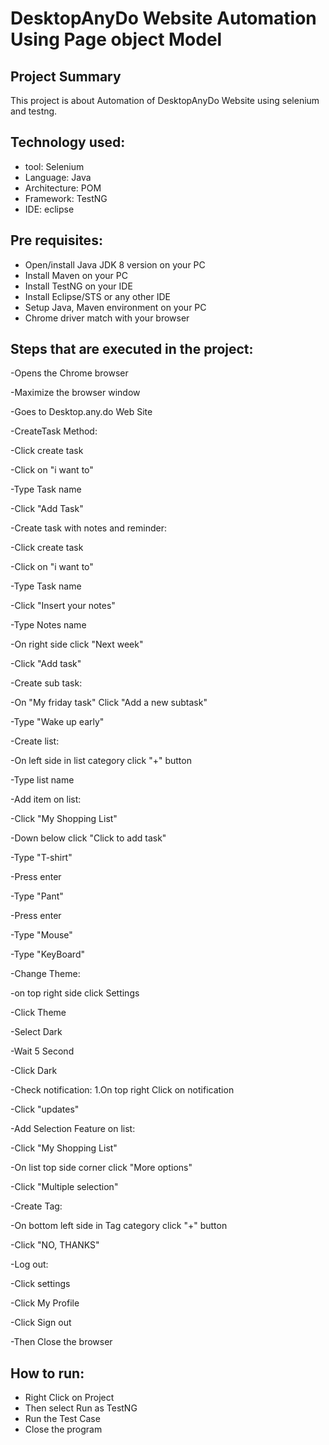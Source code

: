# DesktopAnyDo Website Automation Using Page object Model

## Project Summary
This project is about Automation of DesktopAnyDo Website using selenium and testng.

## Technology used:
- tool: Selenium
- Language: Java
- Architecture: POM
- Framework: TestNG
- IDE: eclipse

## Pre requisites:
- Open/install Java JDK 8 version on your PC
- Install Maven on your PC
- Install TestNG on your IDE
- Install Eclipse/STS or any other IDE
- Setup Java, Maven environment on your PC
- Chrome driver match with your browser

## Steps that are executed in the project:

-Opens the Chrome browser

-Maximize the browser window

-Goes to Desktop.any.do Web Site

-CreateTask Method:

-Click create task

-Click on "i want to"

-Type Task name

-Click "Add Task"

-Create task with notes and reminder:

-Click create task

-Click on "i want to"

-Type Task name

-Click "Insert your notes"

-Type Notes name

-On right side click "Next week"

-Click "Add task"

-Create sub task:

-On "My friday task" Click "Add a new subtask"

-Type "Wake up early"

-Create list:

-On left side in list category click "+" button

-Type list name

-Add item on list:

-Click "My Shopping List"

-Down below click "Click to add task"

-Type "T-shirt"

-Press enter

-Type "Pant"

-Press enter

-Type "Mouse"

-Type "KeyBoard"

-Change Theme:

-on top right side click Settings

-Click Theme

-Select Dark

-Wait 5 Second

-Click Dark

-Check notification: 1.On top right Click on notification

-Click "updates"

-Add Selection Feature on list:

-Click "My Shopping List"

-On list top side corner click "More options"

-Click "Multiple selection"

-Create Tag:

-On bottom left side in Tag category click "+" button

-Click "NO, THANKS"

-Log out:

-Click settings

-Click My Profile

-Click Sign out

-Then Close the browser

## How to run:

- Right Click on Project
- Then select Run as TestNG
- Run the Test Case
- Close the program



